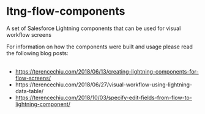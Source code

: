 # ltng-flow-components
A set of Salesforce Lightning components that can be used for visual workflow screens

For information on how the components were built and usage please read the following blog posts:
<br/><br/>
<ul>
	<li><a href="https://terencechiu.com/2018/06/13/creating-lightning-components-for-flow-screens/" target="_blank">https://terencechiu.com/2018/06/13/creating-lightning-components-for-flow-screens/</a></li>
	<li><a href="https://terencechiu.com/2018/06/27/visual-workflow-using-lightning-data-table/"></a>https://terencechiu.com/2018/06/27/visual-workflow-using-lightning-data-table/</li>
	<li><a href="https://terencechiu.com/2018/10/03/specify-edit-fields-from-flow-to-lightning-component/" target="_blank">https://terencechiu.com/2018/10/03/specify-edit-fields-from-flow-to-lightning-component/</a></li>
</ul>
